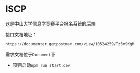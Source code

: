 # ISCP

这是中山大学信息学竞赛平台报名系统的后端

接口文档地址：
```
https://documenter.getpostman.com/view/10524259/Tz5m9KgM
```

需求文档位于``Document``下

+ 项目启动``npm run start:dev``

